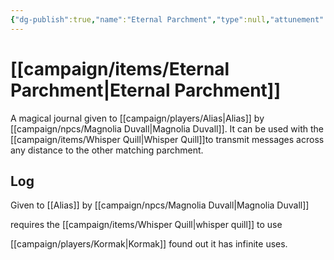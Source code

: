 ```yaml
---
{"dg-publish":true,"name":"Eternal Parchment","type":null,"attunement":null,"rarity":null,"requires":null,"source":"","owner":"[[campaign/players/Alias\|Alias]]","tags":null,"permalink":"/campaign/items/eternal-parchment/","dgPassFrontmatter":true,"noteIcon":"","created":"2025-10-26T13:08:51.074-07:00","updated":"2025-10-27T13:25:18.122-07:00"}
---
```


# [[campaign/items/Eternal Parchment\|Eternal Parchment]]
A magical journal given to [[campaign/players/Alias\|Alias]] by [[campaign/npcs/Magnolia Duvall\|Magnolia Duvall]]. It can be used with the [[campaign/items/Whisper Quill\|Whisper Quill]]to transmit messages across any distance to the other matching parchment.

## Log
Given to [[Alias]] by [[campaign/npcs/Magnolia Duvall\|Magnolia Duvall]]

requires the [[campaign/items/Whisper Quill\|whisper quill]] to use 

[[campaign/players/Kormak\|Kormak]] found out it has infinite uses. 